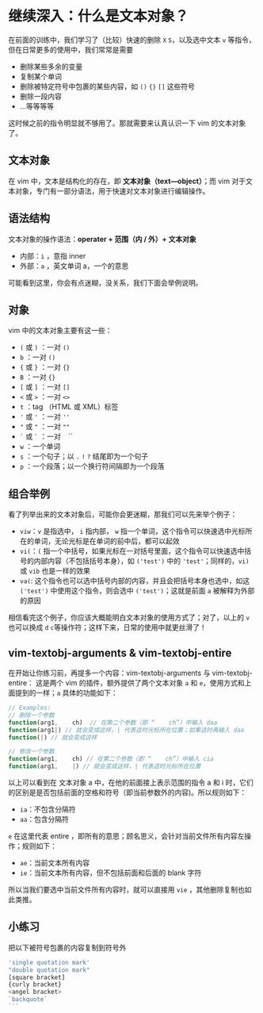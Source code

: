 # 继续深入：什么是文本对象？
  
  在前面的训练中，我们学习了（比较）快速的删除 `X` `S`，以及选中文本 `v` 等指令，但在日常更多的使用中，我们常常是需要

  - 删除某些多余的变量
  - 复制某个单词
  - 删除被特定符号中包裹的某些内容，如 `()` `{}` `[]` 这些符号
  - 删除一段内容
  - ...等等等等

  这时候之前的指令明显就不够用了。那就需要来认真认识一下 vim 的文本对象了。

## 文本对象

  在 vim 中，文本是结构化的存在，即 **文本对象（text—object）**；而 vim 对于文本对象，专门有一部分语法，用于快速对文本对象进行编辑操作。 

## 语法结构

  文本对象的操作语法：**operater + 范围（内 / 外）+ 文本对象**
  
  - 内部：`i` ，意指 inner
  - 外部：`a` ，英文单词 a，一个的意思

  可能看到这里，你会有点迷糊，没关系，我们下面会举例说明。

## 对象

  vim 中的文本对象主要有这一些：

  - `(` 或 `)` ：一对 `()` 
  - `b` ：一对 `()` 
  - `{` 或 `}` ：一对 `{}` 
  - `B` ：一对 `{}` 
  - `[` 或 `]` ：一对 `[]` 
  - `<` 或 `>` ：一对 `<>` 
  - `t` ：tag （HTML 或 XML）标签
  - `'` 或 `'` ：一对 `''` 
  - `"` 或 `"` ：一对 `""` 
  - `` ` `` 或 `` ` `` ：一对 `` `` ``
  - `w` ：一个单词
  - `s` ：一个句子；以 `.` `!` `?` 结尾即为一个句子
  - `p` ：一个段落；以一个换行符间隔即为一个段落

## 组合举例

  看了列举出来的文本对象后，可能你会更迷糊，那我们可以先来举个例子：

  - `viw`：`v` 是指选中， `i` 指内部， `w` 指一个单词，这个指令可以快速选中光标所在的单词，无论光标是在单词的前中后，都可以起效
  - `vi(`：`(` 指一个中括号，如果光标在一对括号里面，这个指令可以快速选中括号的内部内容（不包括括号本身），如 `('test')` 中的 `'test'`；同样的，`vi)` 或 `vib` 也是一样的效果
  - `va(`: 这个指令也可以选中括号内部的内容，并且会把括号本身也选中，如这 `('test')` 中使用这个指令，则会选中 `('test')`；这就是前面 `a` 被解释为外部的原因

  相信看完这个例子，你应该大概能明白文本对象的使用方式了；对了，以上的 `v` 也可以换成 `d` `c`等操作符；这样下来，日常的使用中就更丝滑了！

## vim-textobj-arguments & vim-textobj-entire

  在开始让你练习前，再提多一个内容：vim-textobj-arguments 与 vim-textobj-entire：
  这是两个 vim 的插件，额外提供了两个文本对象 `a` 和 `e`，使用方式和上面提到的一样；`a` 具体的功能如下：

  ```js
  // Examples:
  // 删除一个参数
  function(arg1,    ch)  // 在第二个参数（即 “    ch”）中输入 daa
  function(arg1|) // 就会变成这样，| 代表这时光标所在位置；如果这时再输入 daa
  function(|) // 就会变成这样

  // 修改一个参数
  function(arg1,    ch) // 在第二个参数（即 “    ch”）中输入 cia
  function(arg1,    |) // 就会变成这样，| 代表这时光标所在位置
  ```
  
  以上可以看到在 文本对象 a 中，在他的前面接上表示范围的指令 a 和 i 时，它们的区别是是否包括前面的空格和符号（即当前参数外的内容)。所以规则如下：
  
  - `ia`：不包含分隔符
  - `aa`：包含分隔符

  `e` 在这里代表 entire ，即所有的意思；顾名思义，会针对当前文件所有内容左操作；规则如下：

  - `ae`：当前文本所有内容
  - `ie`：当前文本所有内容，但不包括前面和后面的 blank 字符

  所以当我们要选中当前文件所有内容时，就可以直接用 `vie` ，其他删除复制也如此类推。
  
## 小练习
  
  把以下被符号包裹的内容复制到符号外

  ``````js
  'single quotation mark'
  "double quotation mark"
  [square bracket]
  {curly bracket}
  <angel bracket>
  `backquote`
  ```
